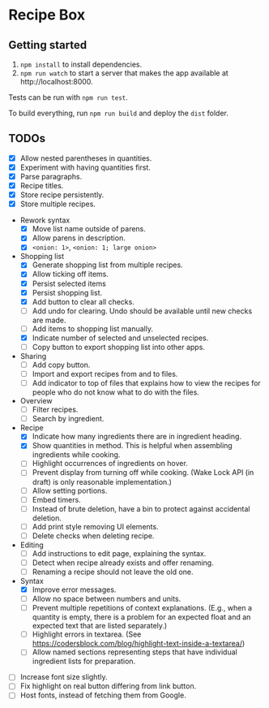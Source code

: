 # Recipe Box

## Getting started
1. `npm install` to install dependencies.
2. `npm run watch` to start a server that makes the app available at http://localhost:8000.

Tests can be run with `npm run test`.

To build everything, run `npm run build` and deploy the `dist` folder.

## TODOs
- [x] Allow nested parentheses in quantities.
- [x] Experiment with having quantities first.
- [x] Parse paragraphs.
- [x] Recipe titles.
- [x] Store recipe persistently.
- [x] Store multiple recipes.
- Rework syntax
  - [x] Move list name outside of parens.
  - [x] Allow parens in description.
  - [x] `<onion: 1>`, `<onion: 1; large onion>`
- Shopping list
  - [x] Generate shopping list from multiple recipes.
  - [x] Allow ticking off items.
  - [x] Persist selected items
  - [x] Persist shopping list.
  - [x] Add button to clear all checks.
  - [ ] Add undo for clearing. Undo should be available until new checks are made.
  - [ ] Add items to shopping list manually.
  - [x] Indicate number of selected and unselected recipes.
  - [ ] Copy button to export shopping list into other apps.
- Sharing
  - [ ] Add copy button.
  - [ ] Import and export recipes from and to files.
  - [ ] Add indicator to top of files that explains how to view the recipes for people who do not know what to do with the files.
- Overview
  - [ ] Filter recipes.
  - [ ] Search by ingredient.
- Recipe
  - [x] Indicate how many ingredients there are in ingredient heading.
  - [x] Show quantities in method. This is helpful when assembling ingredients while cooking.
  - [ ] Highlight occurrences of ingredients on hover.
  - [ ] Prevent display from turning off while cooking. (Wake Lock API (in draft) is only reasonable implementation.)
  - [ ] Allow setting portions.
  - [ ] Embed timers.
  - [ ] Instead of brute deletion, have a bin to protect against accidental deletion.
  - [ ] Add print style removing UI elements.
  - [ ] Delete checks when deleting recipe.
- Editing
  - [ ] Add instructions to edit page, explaining the syntax.
  - [ ] Detect when recipe already exists and offer renaming.
  - [ ] Renaming a recipe should not leave the old one.
- Syntax
  - [x] Improve error messages.
  - [ ] Allow no space between numbers and units.
  - [ ] Prevent multiple repetitions of context explanations. (E.g., when a quantity is empty, there is a problem for an expected float and an expected text that are listed separately.)
  - [ ] Highlight errors in textarea. (See https://codersblock.com/blog/highlight-text-inside-a-textarea/)
  - [ ] Allow named sections representing steps that have individual ingredient lists for preparation.
- [ ] Increase font size slightly.
- [ ] Fix highlight on real button differing from link button.
- [ ] Host fonts, instead of fetching them from Google.